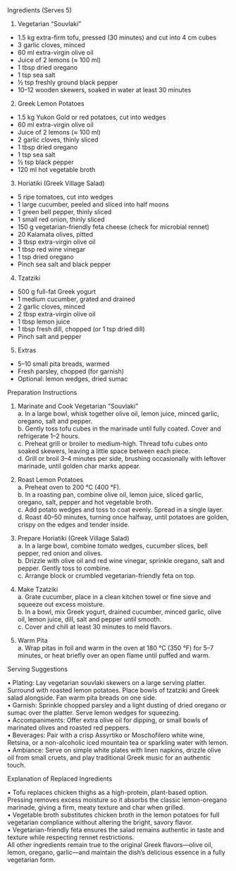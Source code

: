 Ingredients (Serves 5)

1. Vegetarian “Souvlaki”  
- 1.5 kg extra-firm tofu, pressed (30 minutes) and cut into 4 cm cubes  
- 3 garlic cloves, minced  
- 60 ml extra-virgin olive oil  
- Juice of 2 lemons (≈ 100 ml)  
- 1 tbsp dried oregano  
- 1 tsp sea salt  
- ½ tsp freshly ground black pepper  
- 10–12 wooden skewers, soaked in water at least 30 minutes  

2. Greek Lemon Potatoes  
- 1.5 kg Yukon Gold or red potatoes, cut into wedges  
- 60 ml extra-virgin olive oil  
- Juice of 2 lemons (≈ 100 ml)  
- 2 garlic cloves, thinly sliced  
- 1 tbsp dried oregano  
- 1 tsp sea salt  
- ½ tsp black pepper  
- 120 ml hot vegetable broth  

3. Horiatiki (Greek Village Salad)  
- 5 ripe tomatoes, cut into wedges  
- 1 large cucumber, peeled and sliced into half moons  
- 1 green bell pepper, thinly sliced  
- 1 small red onion, thinly sliced  
- 150 g vegetarian-friendly feta cheese (check for microbial rennet)  
- 20 Kalamata olives, pitted  
- 3 tbsp extra-virgin olive oil  
- 1 tbsp red wine vinegar  
- 1 tsp dried oregano  
- Pinch sea salt and black pepper  

4. Tzatziki  
- 500 g full-fat Greek yogurt  
- 1 medium cucumber, grated and drained  
- 2 garlic cloves, minced  
- 2 tbsp extra-virgin olive oil  
- 1 tbsp lemon juice  
- 1 tbsp fresh dill, chopped (or 1 tsp dried dill)  
- Pinch salt and pepper  

5. Extras  
- 5–10 small pita breads, warmed  
- Fresh parsley, chopped (for garnish)  
- Optional: lemon wedges, dried sumac  

Preparation Instructions

1. Marinate and Cook Vegetarian “Souvlaki”  
  a. In a large bowl, whisk together olive oil, lemon juice, minced garlic, oregano, salt and pepper.  
  b. Gently toss tofu cubes in the marinade until fully coated. Cover and refrigerate 1–2 hours.  
  c. Preheat grill or broiler to medium-high. Thread tofu cubes onto soaked skewers, leaving a little space between each piece.  
  d. Grill or broil 3–4 minutes per side, brushing occasionally with leftover marinade, until golden char marks appear.  

2. Roast Lemon Potatoes  
  a. Preheat oven to 200 °C (400 °F).  
  b. In a roasting pan, combine olive oil, lemon juice, sliced garlic, oregano, salt, pepper and hot vegetable broth.  
  c. Add potato wedges and toss to coat evenly. Spread in a single layer.  
  d. Roast 40–50 minutes, turning once halfway, until potatoes are golden, crispy on the edges and tender inside.  

3. Prepare Horiatiki (Greek Village Salad)  
  a. In a large bowl, combine tomato wedges, cucumber slices, bell pepper, red onion and olives.  
  b. Drizzle with olive oil and red wine vinegar, sprinkle oregano, salt and pepper. Gently toss to combine.  
  c. Arrange block or crumbled vegetarian-friendly feta on top.  

4. Make Tzatziki  
  a. Grate cucumber, place in a clean kitchen towel or fine sieve and squeeze out excess moisture.  
  b. In a bowl, mix Greek yogurt, drained cucumber, minced garlic, olive oil, lemon juice, dill, salt and pepper until smooth.  
  c. Cover and chill at least 30 minutes to meld flavors.  

5. Warm Pita  
  a. Wrap pitas in foil and warm in the oven at 180 °C (350 °F) for 5–7 minutes, or heat briefly over an open flame until puffed and warm.  

Serving Suggestions

• Plating: Lay vegetarian souvlaki skewers on a large serving platter. Surround with roasted lemon potatoes. Place bowls of tzatziki and Greek salad alongside. Fan warm pita breads on one side.  
• Garnish: Sprinkle chopped parsley and a light dusting of dried oregano or sumac over the platter. Serve lemon wedges for squeezing.  
• Accompaniments: Offer extra olive oil for dipping, or small bowls of marinated olives and roasted red peppers.  
• Beverages: Pair with a crisp Assyrtiko or Moschofilero white wine, Retsina, or a non-alcoholic iced mountain tea or sparkling water with lemon.  
• Ambiance: Serve on simple white plates with linen napkins, drizzle olive oil from small cruets, and play traditional Greek music for an authentic touch.  

Explanation of Replaced Ingredients

• Tofu replaces chicken thighs as a high-protein, plant-based option. Pressing removes excess moisture so it absorbs the classic lemon-oregano marinade, giving a firm, meaty texture and char when grilled.  
• Vegetable broth substitutes chicken broth in the lemon potatoes for full vegetarian compliance without altering the bright, savory flavor.  
• Vegetarian-friendly feta ensures the salad remains authentic in taste and texture while respecting rennet restrictions.  
All other ingredients remain true to the original Greek flavors—olive oil, lemon, oregano, garlic—and maintain the dish’s delicious essence in a fully vegetarian form.